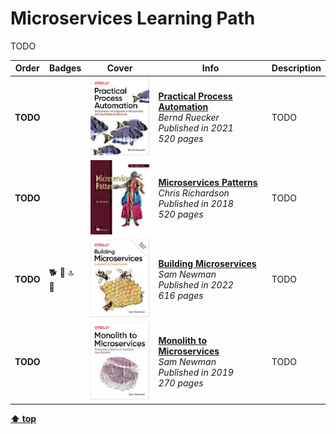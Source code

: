 [//]: # (Auto generated file from templates)

# Microservices Learning Path

TODO

| Order | Badges | Cover | Info | Description |
| --- | --- | --- | --- | --- |
| **TODO** |  | ![img](/assets/books/covers/practical-process-automation.jpeg) | [**Practical Process Automation**](https://learning.oreilly.com/library/view/-/9781492061441/) <br> *Bernd Ruecker* <br> *Published in 2021* <br> *520 pages* | TODO |
| **TODO** |  | ![img](/assets/books/covers/microservices-patterns.jpeg) | [**Microservices Patterns**](https://learning.oreilly.com/library/view/-/9781617294549/) <br> *Chris Richardson* <br> *Published in 2018* <br> *520 pages* | TODO |
| **TODO** | :dog2: :green_book: :top: :bookmark: | ![img](/assets/books/covers/building-microservices.jpeg) | [**Building Microservices**](https://learning.oreilly.com/library/view/-/9781492034018/) <br> *Sam Newman* <br> *Published in 2022* <br> *616 pages* | TODO |
| **TODO** |  | ![img](/assets/books/covers/monolith-to-microservices.jpeg) | [**Monolith to Microservices**](https://learning.oreilly.com/library/view/-/9781492047834/) <br> *Sam Newman* <br> *Published in 2019* <br> *270 pages* | TODO |

[**⬆ top**](#microservices-learning-path)
